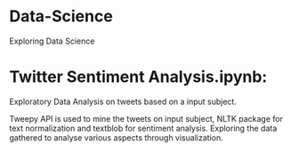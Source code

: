 # Data-Science
Exploring Data Science 

# Twitter Sentiment Analysis.ipynb:
Exploratory Data Analysis on tweets based on a input subject.

Tweepy API is used to mine the tweets on input subject, NLTK package for text normalization and textblob for sentiment analysis. Exploring the data gathered to analyse various aspects through visualization. 
